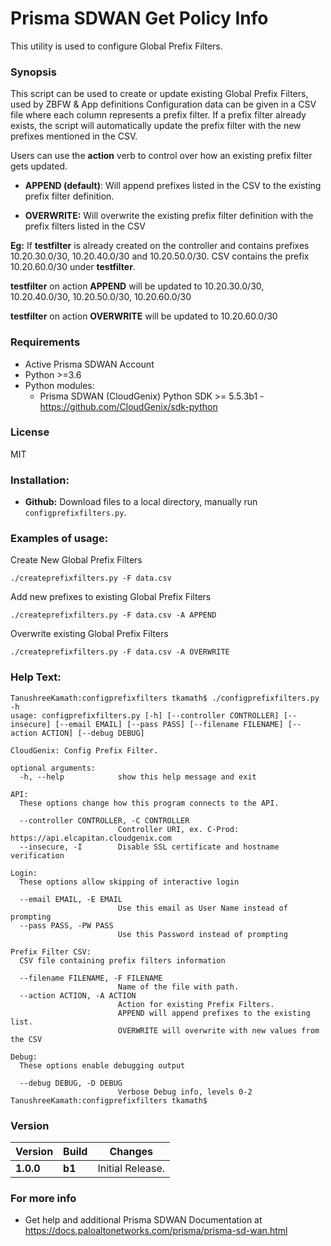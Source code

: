 # Prisma SDWAN Get Policy Info
This utility is used to configure Global Prefix Filters.

### Synopsis
This script can be used to create or update existing Global Prefix Filters, used by ZBFW & App definitions
Configuration data can be given in a CSV file where each column represents a prefix filter. If a prefix filter already exists, the script will automatically update the prefix filter with the new prefixes mentioned in the CSV. 

Users can use the **action** verb to control over how an existing prefix filter gets updated.

- **APPEND (default)**: Will append prefixes listed in the CSV to the existing prefix filter definition.

- **OVERWRITE:** Will overwrite the existing prefix filter definition with the prefix filters listed in the CSV

**Eg:** If **testfilter** is already created on the controller and contains prefixes 10.20.30.0/30, 10.20.40.0/30 and 10.20.50.0/30. 
CSV contains the prefix 10.20.60.0/30 under **testfilter**. 

**testfilter** on action **APPEND** will be updated to 10.20.30.0/30, 10.20.40.0/30, 10.20.50.0/30, 10.20.60.0/30

**testfilter** on action **OVERWRITE** will be updated to 10.20.60.0/30


### Requirements
* Active Prisma SDWAN Account
* Python >=3.6
* Python modules:
    * Prisma SDWAN (CloudGenix) Python SDK >= 5.5.3b1 - <https://github.com/CloudGenix/sdk-python>

### License
MIT

### Installation:
 - **Github:** Download files to a local directory, manually run `configprefixfilters.py`. 

### Examples of usage:
Create New Global Prefix Filters
```
./createprefixfilters.py -F data.csv
```

Add new prefixes to existing Global Prefix Filters 
```
./createprefixfilters.py -F data.csv -A APPEND
```

Overwrite existing Global Prefix Filters
```
./createprefixfilters.py -F data.csv -A OVERWRITE
```

### Help Text:
```angular2
TanushreeKamath:configprefixfilters tkamath$ ./configprefixfilters.py -h
usage: configprefixfilters.py [-h] [--controller CONTROLLER] [--insecure] [--email EMAIL] [--pass PASS] [--filename FILENAME] [--action ACTION] [--debug DEBUG]

CloudGenix: Config Prefix Filter.

optional arguments:
  -h, --help            show this help message and exit

API:
  These options change how this program connects to the API.

  --controller CONTROLLER, -C CONTROLLER
                        Controller URI, ex. C-Prod: https://api.elcapitan.cloudgenix.com
  --insecure, -I        Disable SSL certificate and hostname verification

Login:
  These options allow skipping of interactive login

  --email EMAIL, -E EMAIL
                        Use this email as User Name instead of prompting
  --pass PASS, -PW PASS
                        Use this Password instead of prompting

Prefix Filter CSV:
  CSV file containing prefix filters information

  --filename FILENAME, -F FILENAME
                        Name of the file with path.
  --action ACTION, -A ACTION
                        Action for existing Prefix Filters. 
                        APPEND will append prefixes to the existing list. 
                        OVERWRITE will overwrite with new values from the CSV

Debug:
  These options enable debugging output

  --debug DEBUG, -D DEBUG
                        Verbose Debug info, levels 0-2
TanushreeKamath:configprefixfilters tkamath$ 
```

### Version
| Version | Build | Changes |
| ------- | ----- | ------- |
| **1.0.0** | **b1** | Initial Release. |


### For more info
 * Get help and additional Prisma SDWAN Documentation at <https://docs.paloaltonetworks.com/prisma/prisma-sd-wan.html>
